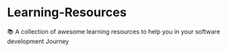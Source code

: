 # Learning-Resources
📚 A collection of awesome learning resources to help you in your software development Journey

